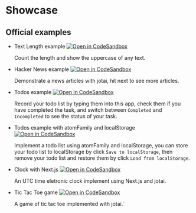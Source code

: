 # Showcase

## Official examples

- Text Length example [![Open in CodeSandbox](https://img.shields.io/badge/Open%20in-CodeSandbox-blue?style=flat-square&logo=codesandbox)](https://githubbox.com/pmndrs/jotai/tree/master/examples/text_length)

  Count the length and show the uppercase of any text.

- Hacker News example [![Open in CodeSandbox](https://img.shields.io/badge/Open%20in-CodeSandbox-blue?style=flat-square&logo=codesandbox)](https://githubbox.com/pmndrs/jotai/tree/master/examples/hacker_news)

  Demonstrate a news articles with jotai, hit next to see more articles.

- Todos example [![Open in CodeSandbox](https://img.shields.io/badge/Open%20in-CodeSandbox-blue?style=flat-square&logo=codesandbox)](https://githubbox.com/pmndrs/jotai/tree/master/examples/todos)

  Record your todo list by typing them into this app, check them if you have completed the task, and switch between `Completed` and `Incompleted` to see the status of your task.

- Todos example with atomFamily and localStorage [![Open in CodeSandbox](https://img.shields.io/badge/Open%20in-CodeSandbox-blue?style=flat-square&logo=codesandbox)](https://githubbox.com/pmndrs/jotai/tree/master/examples/todos_with_atomFamily)

  Implement a todo list using atomFamily and localStorage, you can store your todo list to localStorage by click `Save to localStorage`, then remove your todo list and restore them by click `Load from localStorage`.

- Clock with Next.js [![Open in CodeSandbox](https://img.shields.io/badge/Open%20in-CodeSandbox-blue?style=flat-square&logo=codesandbox)](https://codesandbox.io/s/nextjs-with-jotai-5ylrj)

  An UTC time eletronic clock implement using Next.js and jotai.

- Tic Tac Toe game [![Open in CodeSandbox](https://img.shields.io/badge/Open%20in-CodeSandbox-blue?style=flat-square&logo=codesandbox)](https://codesandbox.io/s/jotai-tic-tac-6cg3h)

  A game of tic tac toe implemented with jotai.`